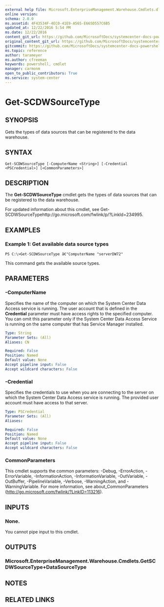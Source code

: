 ```yaml
---
external help file: Microsoft.EnterpriseManagement.Warehouse.Cmdlets.dll-Help.xml
online version: 
schema: 2.0.0
ms.assetid: 4F43534F-4EC0-41E9-A565-E665D557C6B5
updated_at: 12/22/2016 5:54 PM
ms.date: 12/22/2016
content_git_url: https://github.com/MicrosoftDocs/systemcenter-docs-powershell/blob/master/systemcenter-cmdlets/SystemCenter2016/ServiceManagerDataWarehouse/vlatest/Get-SCDWSourceType.md
original_content_git_url: https://github.com/MicrosoftDocs/systemcenter-docs-powershell/blob/master/systemcenter-cmdlets/SystemCenter2016/ServiceManagerDataWarehouse/vlatest/Get-SCDWSourceType.md
gitcommit: https://github.com/MicrosoftDocs/systemcenter-docs-powershell/blob/17c3a51bd892aad46c731d9f381f0704b4815004/systemcenter-cmdlets/SystemCenter2016/ServiceManagerDataWarehouse/vlatest/Get-SCDWSourceType.md
ms.topic: reference
author: tarameyer
ms.author: cfreeman
keywords: powershell, cmdlet
manager: carmonm
open_to_public_contributors: True
ms.service: system-center
---
```


# Get-SCDWSourceType

## SYNOPSIS
Gets the types of data sources that can be registered to the data warehouse.

## SYNTAX

```
Get-SCDWSourceType [-ComputerName <String>] [-Credential <PSCredential>] [<CommonParameters>]
```

## DESCRIPTION
The **Get-SCDWSourceType** cmdlet gets the types of data sources that can be registered to the data warehouse.

For updated information about this cmdlet, see Get-SCDWSourceTypehttp://go.microsoft.com/fwlink/p/?LinkId=234995.

## EXAMPLES

### Example 1: Get available data source types
```
PS C:\>Get-SCDWSourceType â€"ComputerName "serverDW72"
```

This command gets the available source types.

## PARAMETERS

### -ComputerName
Specifies the name of the computer on which the System Center Data Access service is running.
The user account that is defined in the **Credential** parameter must have access rights to the specified computer.
You can omit this parameter only if the System Center Data Access Service is running on the same computer that has Service Manager installed.

```yaml
Type: String
Parameter Sets: (All)
Aliases: CN

Required: False
Position: Named
Default value: None
Accept pipeline input: False
Accept wildcard characters: False
```

### -Credential
Specifies the credentials to use when you are connecting to the server on which the System Center Data Access service is running.
The provided user account must have access to that server.

```yaml
Type: PSCredential
Parameter Sets: (All)
Aliases: 

Required: False
Position: Named
Default value: None
Accept pipeline input: False
Accept wildcard characters: False
```

### CommonParameters
This cmdlet supports the common parameters: -Debug, -ErrorAction, -ErrorVariable, -InformationAction, -InformationVariable, -OutVariable, -OutBuffer, -PipelineVariable, -Verbose, -WarningAction, and -WarningVariable. For more information, see about_CommonParameters (http://go.microsoft.com/fwlink/?LinkID=113216).

## INPUTS

### None.
You cannot pipe input to this cmdlet.

## OUTPUTS

### Microsoft.EnterpriseManagement.Warehouse.Cmdlets.GetSCDWSourceType+DataSourceType

## NOTES

## RELATED LINKS

